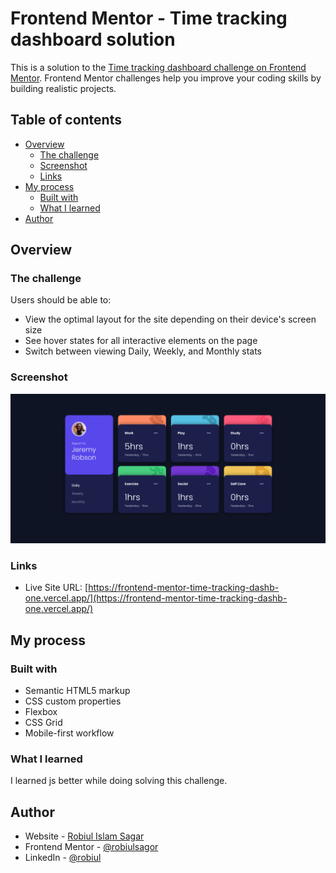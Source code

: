 # Frontend Mentor - Time tracking dashboard solution

This is a solution to the [Time tracking dashboard challenge on Frontend Mentor](https://www.frontendmentor.io/challenges/time-tracking-dashboard-UIQ7167Jw). Frontend Mentor challenges help you improve your coding skills by building realistic projects. 

## Table of contents

- [Overview](#overview)
  - [The challenge](#the-challenge)
  - [Screenshot](#screenshot)
  - [Links](#links)
- [My process](#my-process)
  - [Built with](#built-with)
  - [What I learned](#what-i-learned)
- [Author](#author)


## Overview

### The challenge

Users should be able to:

- View the optimal layout for the site depending on their device's screen size
- See hover states for all interactive elements on the page
- Switch between viewing Daily, Weekly, and Monthly stats

### Screenshot

![](./screenshot.png)


### Links

- Live Site URL: [https://frontend-mentor-time-tracking-dashb-one.vercel.app/](https://frontend-mentor-time-tracking-dashb-one.vercel.app/)

## My process

### Built with

- Semantic HTML5 markup
- CSS custom properties
- Flexbox
- CSS Grid
- Mobile-first workflow


### What I learned
I learned js better while doing solving this challenge.


## Author

- Website - [Robiul Islam Sagar](https://robiulportfolio.vercel.app/)
- Frontend Mentor - [@robiulsagor](https://www.frontendmentor.io/profile/robiulsagor)
- LinkedIn - [@robiul](https://www.linkedin.com/in/robiul-islam-sagar-356582226/)